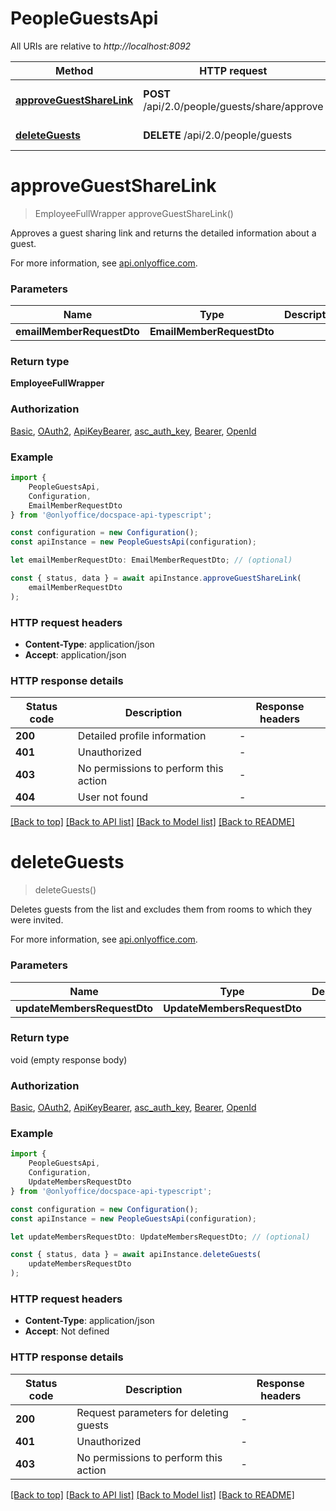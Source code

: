 # PeopleGuestsApi

All URIs are relative to *http://localhost:8092*

|Method | HTTP request | Description|
|------------- | ------------- | -------------|
|[**approveGuestShareLink**](#approveguestsharelink) | **POST** /api/2.0/people/guests/share/approve | Approve a guest sharing link|
|[**deleteGuests**](#deleteguests) | **DELETE** /api/2.0/people/guests | Delete guests|

# **approveGuestShareLink**
> EmployeeFullWrapper approveGuestShareLink()

Approves a guest sharing link and returns the detailed information about a guest.

For more information, see [api.onlyoffice.com](https://api.onlyoffice.com/docspace/api-backend/usage-api/approve-guest-share-link/).

### Parameters

|Name | Type | Description  | Notes|
|------------- | ------------- | ------------- | -------------|
| **emailMemberRequestDto** | **EmailMemberRequestDto**|  | |


### Return type

**EmployeeFullWrapper**

### Authorization

[Basic](../README.md#Basic), [OAuth2](../README.md#OAuth2), [ApiKeyBearer](../README.md#ApiKeyBearer), [asc_auth_key](../README.md#asc_auth_key), [Bearer](../README.md#Bearer), [OpenId](../README.md#OpenId)

### Example

```typescript
import {
    PeopleGuestsApi,
    Configuration,
    EmailMemberRequestDto
} from '@onlyoffice/docspace-api-typescript';

const configuration = new Configuration();
const apiInstance = new PeopleGuestsApi(configuration);

let emailMemberRequestDto: EmailMemberRequestDto; // (optional)

const { status, data } = await apiInstance.approveGuestShareLink(
    emailMemberRequestDto
);
```

### HTTP request headers

 - **Content-Type**: application/json
 - **Accept**: application/json


### HTTP response details
| Status code | Description | Response headers |
|-------------|-------------|------------------|
|**200** | Detailed profile information |  -  |
|**401** | Unauthorized |  -  |
|**403** | No permissions to perform this action |  -  |
|**404** | User not found |  -  |

[[Back to top]](#) [[Back to API list]](../README.md#documentation-for-api-endpoints) [[Back to Model list]](../README.md#documentation-for-models) [[Back to README]](../README.md)

# **deleteGuests**
> deleteGuests()

Deletes guests from the list and excludes them from rooms to which they were invited.

For more information, see [api.onlyoffice.com](https://api.onlyoffice.com/docspace/api-backend/usage-api/delete-guests/).

### Parameters

|Name | Type | Description  | Notes|
|------------- | ------------- | ------------- | -------------|
| **updateMembersRequestDto** | **UpdateMembersRequestDto**|  | |


### Return type

void (empty response body)

### Authorization

[Basic](../README.md#Basic), [OAuth2](../README.md#OAuth2), [ApiKeyBearer](../README.md#ApiKeyBearer), [asc_auth_key](../README.md#asc_auth_key), [Bearer](../README.md#Bearer), [OpenId](../README.md#OpenId)

### Example

```typescript
import {
    PeopleGuestsApi,
    Configuration,
    UpdateMembersRequestDto
} from '@onlyoffice/docspace-api-typescript';

const configuration = new Configuration();
const apiInstance = new PeopleGuestsApi(configuration);

let updateMembersRequestDto: UpdateMembersRequestDto; // (optional)

const { status, data } = await apiInstance.deleteGuests(
    updateMembersRequestDto
);
```

### HTTP request headers

 - **Content-Type**: application/json
 - **Accept**: Not defined


### HTTP response details
| Status code | Description | Response headers |
|-------------|-------------|------------------|
|**200** | Request parameters for deleting guests |  -  |
|**401** | Unauthorized |  -  |
|**403** | No permissions to perform this action |  -  |

[[Back to top]](#) [[Back to API list]](../README.md#documentation-for-api-endpoints) [[Back to Model list]](../README.md#documentation-for-models) [[Back to README]](../README.md)

